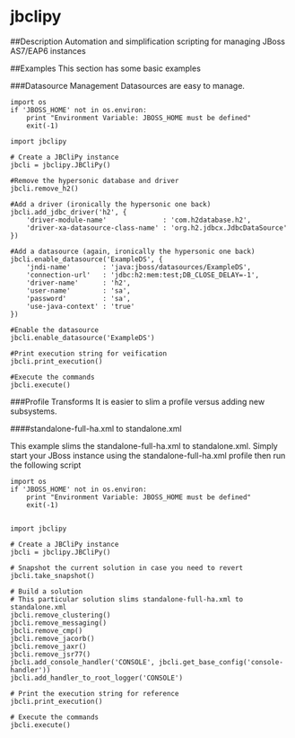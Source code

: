 jbclipy
=======

##Description
Automation and simplification scripting for managing JBoss AS7/EAP6 instances

##Examples
This section has some basic examples

###Datasource Management
Datasources are easy to manage.

    import os
    if 'JBOSS_HOME' not in os.environ:
        print "Environment Variable: JBOSS_HOME must be defined"
        exit(-1)

    import jbclipy

    # Create a JBCliPy instance
    jbcli = jbclipy.JBCliPy()

    #Remove the hypersonic database and driver
    jbcli.remove_h2()

    #Add a driver (ironically the hypersonic one back)
    jbcli.add_jdbc_driver('h2', {
        'driver-module-name'              : 'com.h2database.h2',
        'driver-xa-datasource-class-name' : 'org.h2.jdbcx.JdbcDataSource'
    })

    #Add a datasource (again, ironically the hypersonic one back)  
    jbcli.enable_datasource('ExampleDS', {
        'jndi-name'        : 'java:jboss/datasources/ExampleDS',
        'connection-url'   : 'jdbc:h2:mem:test;DB_CLOSE_DELAY=-1',
        'driver-name'      : 'h2',
        'user-name'        : 'sa',
        'password'         : 'sa',
        'use-java-context' : 'true'
    })

    #Enable the datasource
    jbcli.enable_datasource('ExampleDS')

    #Print execution string for veification
    jbcli.print_execution()

    #Execute the commands
    jbcli.execute()


###Profile Transforms
It is easier to slim a profile versus adding new subsystems.

####standalone-full-ha.xml to standalone.xml

This example slims the standalone-full-ha.xml to standalone.xml. Simply start your JBoss instance using the standalone-full-ha.xml profile then run the following script

    import os
    if 'JBOSS_HOME' not in os.environ:
        print "Environment Variable: JBOSS_HOME must be defined"
        exit(-1)


    import jbclipy

    # Create a JBCliPy instance
    jbcli = jbclipy.JBCliPy()

    # Snapshot the current solution in case you need to revert
    jbcli.take_snapshot()

    # Build a solution
    # This particular solution slims standalone-full-ha.xml to standalone.xml
    jbcli.remove_clustering()
    jbcli.remove_messaging()
    jbcli.remove_cmp()
    jbcli.remove_jacorb()
    jbcli.remove_jaxr()
    jbcli.remove_jsr77()
    jbcli.add_console_handler('CONSOLE', jbcli.get_base_config('console-handler'))
    jbcli.add_handler_to_root_logger('CONSOLE')

    # Print the execution string for reference
    jbcli.print_execution()

    # Execute the commands
    jbcli.execute()
